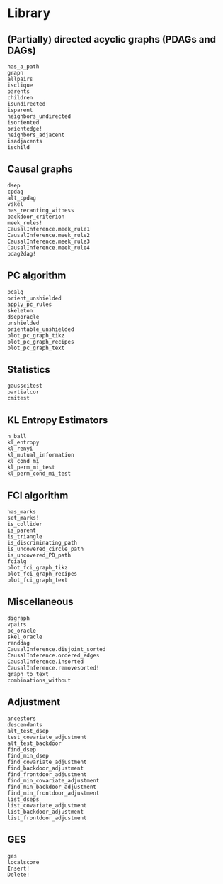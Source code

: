 # Library

## (Partially) directed acyclic graphs (PDAGs and DAGs)
```@docs
has_a_path
graph
allpairs
isclique
parents
children
isundirected
isparent
neighbors_undirected
isoriented
orientedge!
neighbors_adjacent
isadjacents
ischild
```

## Causal graphs
```@docs
dsep
cpdag
alt_cpdag
vskel
has_recanting_witness
backdoor_criterion
meek_rules!
CausalInference.meek_rule1
CausalInference.meek_rule2
CausalInference.meek_rule3
CausalInference.meek_rule4
pdag2dag!
```

## PC algorithm

```@docs
pcalg
orient_unshielded
apply_pc_rules
skeleton
dseporacle
unshielded
orientable_unshielded
plot_pc_graph_tikz
plot_pc_graph_recipes
plot_pc_graph_text
```

## Statistics

```@docs
gausscitest
partialcor
cmitest
```

## KL Entropy Estimators
```@docs
n_ball
kl_entropy
kl_renyi
kl_mutual_information
kl_cond_mi
kl_perm_mi_test
kl_perm_cond_mi_test
```
## FCI algorithm
```@docs
has_marks
set_marks!
is_collider
is_parent
is_triangle
is_discriminating_path
is_uncovered_circle_path
is_uncovered_PD_path
fcialg
plot_fci_graph_tikz
plot_fci_graph_recipes
plot_fci_graph_text
```

## Miscellaneous
```@docs
digraph
vpairs
pc_oracle
skel_oracle
randdag
CausalInference.disjoint_sorted
CausalInference.ordered_edges
CausalInference.insorted
CausalInference.removesorted!
graph_to_text
combinations_without
```

## Adjustment
```@docs
ancestors
descendants
alt_test_dsep
test_covariate_adjustment
alt_test_backdoor
find_dsep
find_min_dsep
find_covariate_adjustment
find_backdoor_adjustment
find_frontdoor_adjustment
find_min_covariate_adjustment
find_min_backdoor_adjustment
find_min_frontdoor_adjustment
list_dseps
list_covariate_adjustment
list_backdoor_adjustment
list_frontdoor_adjustment
```

## GES
```@docs
ges
localscore
Insert!
Delete!
```
